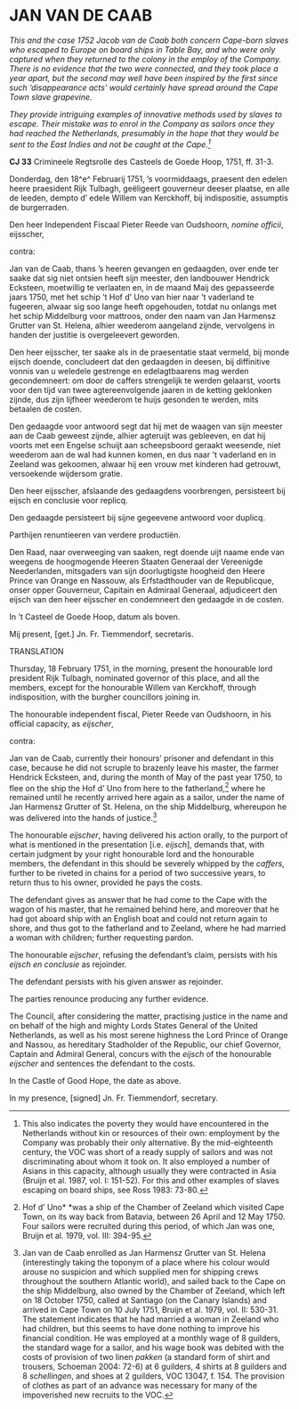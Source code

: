 # JAN VAN DE CAAB

*This and the case 1752 Jacob van de Caab both concern Cape-born slaves who escaped to Europe on board ships in Table Bay, and who were only captured when they returned to the colony in the employ of the Company. There is no evidence that the two were connected, and they took place a year apart, but the second may well have been inspired by the first since such ‘disappearance acts’ would certainly have spread around the Cape Town slave grapevine.*

*They provide intriguing examples of innovative methods used by slaves to escape. Their mistake was to enrol in the Company as sailors once they had reached the Netherlands, presumably in the hope that they would be sent to the East Indies and not be caught at the Cape.[^1]*

**CJ 33** Crimineele Regtsrolle des Casteels de Goede Hoop, 1751, ff. 31-3.

Donderdag, den 18^e^ Februarij 1751, ’s voormiddaags, praesent den edelen heere praesident Rijk Tulbagh, geëligeert gouverneur deeser plaatse, en alle de leeden, dempto d’ edele Willem van Kerckhoff, bij indispositie, assumptis de burgerraden.

Den heer Independent Fiscaal Pieter Reede van Oudshoorn, *nomine officii*, eijsscher,

contra:

Jan van de Caab, thans ’s heeren gevangen en gedaagden, over ende ter saake dat sig niet ontsien heeft sijn meester, den landbouwer Hendrick Ecksteen, moetwillig te verlaaten en, in de maand Maij des gepasseerde jaars 1750, met het schip ’t Hof d’ Uno van hier naar ’t vaderland te fugeeren, alwaar sig soo lange heeft opgehouden, totdat nu onlangs met het schip Middelburg voor mattroos, onder den naam van Jan Harmensz Grutter van St. Helena, alhier weederom aangeland zijnde, vervolgens in handen der justitie is overgeleevert geworden.

Den heer eijsscher, ter saake als in de praesentatie staat vermeld, bij monde eijsch doende, concludeert dat den gedaagden in deesen, bij diffinitive vonnis van u weledele gestrenge en edelagtbaarens mag werden gecondemneert: om door de caffers strengelijk te werden gelaarst, voorts voor den tijd van twee agtereenvolgende jaaren in de ketting geklonken zijnde, dus zijn lijfheer weederom te huijs gesonden te werden, mits betaalen de costen.

Den gedaagde voor antwoord segt dat hij met de waagen van sijn meester aan de Caab geweest zijnde, alhier agteruijt was gebleeven, en dat hij voorts met een Engelse schuijt aan scheepsboord geraakt weesende, niet weederom aan de wal had kunnen komen, en dus naar ’t vaderland en in Zeeland was gekoomen, alwaar hij een vrouw met kinderen had getrouwt, versoekende wijdersom gratie.

Den heer eijsscher, afslaande des gedaagdens voorbrengen, persisteert bij eijsch en conclusie voor replicq.

Den gedaagde persisteert bij sijne gegeevene antwoord voor duplicq.

Parthijen renuntieeren van verdere productiën.

Den Raad, naar overweeging van saaken, regt doende uijt naame ende van weegens de hoogmogende Heeren Staaten Generaal der Vereenigde Neederlanden, mitsgaders van sijn doorlugtigste hoogheid den Heere Prince van Orange en Nassouw, als Erfstadthouder van de Republicque, onser opper Gouverneur, Capitain en Admiraal Generaal, adjudiceert den eijsch van den heer eijsscher en condemneert den gedaagde in de costen.

In ’t Casteel de Goede Hoop, datum als boven.

Mij present, \[get.\] Jn. Fr. Tiemmendorf, secretaris.

TRANSLATION

Thursday, 18 February 1751, in the morning, present the honourable lord president Rijk Tulbagh, nominated governor of this place, and all the members, except for the honourable Willem van Kerckhoff, through indisposition, with the burgher councillors joining in.

The honourable independent fiscal, Pieter Reede van Oudshoorn, in his official capacity, as *eijscher*,

contra:

Jan van de Caab, currently their honours’ prisoner and defendant in this case, because he did not scruple to brazenly leave his master, the farmer Hendrick Ecksteen, and, during the month of May of the past year 1750, to flee on the ship the Hof d’ Uno from here to the fatherland,[^2] where he remained until he recently arrived here again as a sailor, under the name of Jan Harmensz Grutter of St. Helena, on the ship Middelburg, whereupon he was delivered into the hands of justice.[^3]

The honourable *eijscher*, having delivered his action orally, to the purport of what is mentioned in the presentation \[i.e. *eijsch*\], demands that, with certain judgment by your right honourable lord and the honourable members, the defendant in this should be severely whipped by the *caffers*, further to be riveted in chains for a period of two successive years, to return thus to his owner, provided he pays the costs.

The defendant gives as answer that he had come to the Cape with the wagon of his master, that he remained behind here, and moreover that he had got aboard ship with an English boat and could not return again to shore, and thus got to the fatherland and to Zeeland, where he had married a woman with children; further requesting pardon.

The honourable *eijscher*, refusing the defendant’s claim, persists with his *eijsch en conclusie* as rejoinder.

The defendant persists with his given answer as rejoinder.

The parties renounce producing any further evidence.

The Council, after considering the matter, practising justice in the name and on behalf of the high and mighty Lords States General of the United Netherlands, as well as his most serene highness the Lord Prince of Orange and Nassou, as hereditary Stadholder of the Republic, our chief Governor, Captain and Admiral General, concurs with the *eijsch* of the honourable *eijscher* and sentences the defendant to the costs.

In the Castle of Good Hope, the date as above.

In my presence, \[signed\] Jn. Fr. Tiemmendorf, secretary.

[^1]: This also indicates the poverty they would have encountered in the Netherlands without kin or resources of their own: employment by the Company was probably their only alternative. By the mid-eighteenth century, the VOC was short of a ready supply of sailors and was not discriminating about whom it took on. It also employed a number of Asians in this capacity, although usually they were contracted in Asia (Bruijn et al. 1987, vol. I: 151-52). For this and other examples of slaves escaping on board ships, see Ross 1983: 73-80.

[^2]:  Hof d’ Uno* *was a ship of the Chamber of Zeeland which visited Cape Town, on its way back from Batavia, between 26 April and 12 May 1750. Four sailors were recruited during this period, of which Jan was one, Bruijn et al. 1979, vol. III: 394-95.

[^3]:  Jan van de Caab enrolled as Jan Harmensz Grutter van St. Helena (interestingly taking the toponym of a place where his colour would arouse no suspicion and which supplied men for shipping crews throughout the southern Atlantic world), and sailed back to the Cape on the ship Middelburg, also owned by the Chamber of Zeeland, which left on 18 October 1750, called at Santiago (on the Canary Islands) and arrived in Cape Town on 10 July 1751, Bruijn et al. 1979, vol. II: 530-31. The statement indicates that he had married a woman in Zeeland who had children, but this seems to have done nothing to improve his financial condition. He was employed at a monthly wage of 8 guilders, the standard wage for a sailor, and his wage book was debited with the costs of provision of two linen *pakken* (a standard form of shirt and trousers, Schoeman 2004: 72-6) at 6 guilders, 4 shirts at 8 guilders and 8 *schellingen*, and shoes at 2 guilders, VOC 13047, f. 154. The provision of clothes as part of an advance was necessary for many of the impoverished new recruits to the VOC.